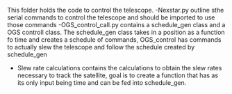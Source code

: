 This folder holds the code to control the telescope. 
  -Nexstar.py outline sthe serial commands to control the telescope and should be imported to use those commands
  -OGS_control_call.py contains a schedule_gen class and a OGS controll class. The schedule_gen class takes in a position as a function fo time 
  and creates a schedule of commands, OGS_control has commands to actually slew the telescope and follow the schedule created by schedule_gen
  - Slew rate calculations contains the calculations to obtain the slew rates necessary to track the satellite, goal is to create a function
  that has as its only input being time and can be fed into schedule_gen. 
